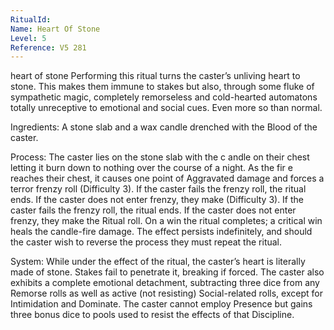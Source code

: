 ```yaml
---
RitualId: 
Name: Heart Of Stone
Level: 5
Reference: V5 281
---
```

heart of stone Performing this ritual turns the caster’s unliving heart to stone. This makes them immune to stakes but also, through some fluke of sympathetic magic, completely remorseless and cold-hearted automatons totally unreceptive to emotional and social cues. Even more so than normal.     

Ingredients: A stone slab and a wax candle drenched with the Blood of the caster.     

Process: The caster lies on the stone slab with the c andle on their chest letting it burn down to nothing over the course of a night. As the fir e reaches their chest, it causes one point of Aggravated damage and forces a terror frenzy roll (Difficulty 3). If the caster fails the frenzy roll, the ritual ends. If the caster does not enter frenzy, they make (Difficulty 3). If the caster fails the frenzy roll, the ritual ends. If the caster does not enter frenzy, they make the Ritual roll. On a win the ritual completes; a critical win heals the candle-fire damage. The effect persists indefinitely, and should the caster wish to reverse the process they must repeat the ritual.     

System: While under the effect of the ritual, the caster’s heart is literally made of stone. Stakes fail to penetrate it, breaking if forced. The caster also exhibits a complete emotional detachment, subtracting three dice from any Remorse rolls as well as active (not resisting) Social-related rolls, except for Intimidation and Dominate. The caster cannot employ Presence but gains three bonus dice to pools used to resist the effects of that Discipline.